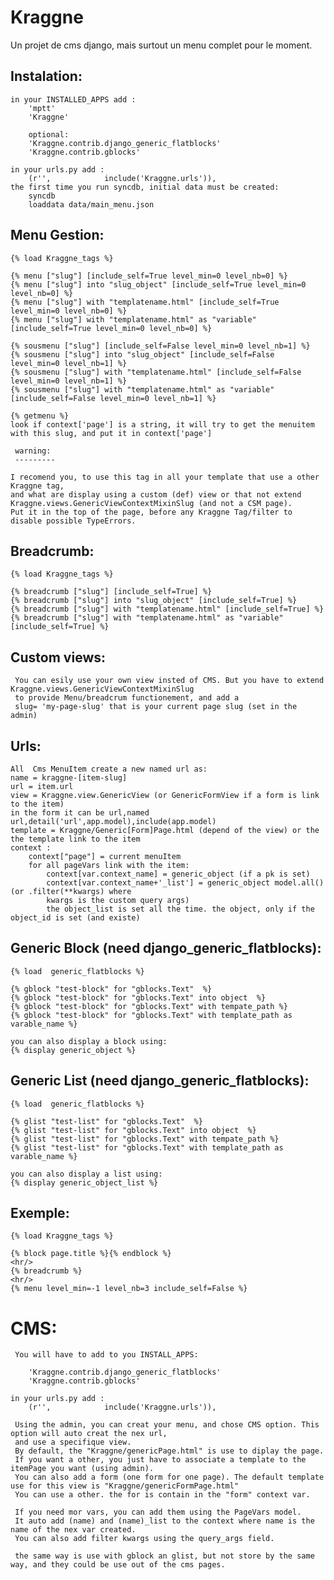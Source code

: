 Kraggne
=======

Un projet de cms django, mais surtout un menu complet pour le moment.


Instalation:
-----------
     
    in your INSTALLED_APPS add :
        'mptt'
        'Kraggne'

        optional:
        'Kraggne.contrib.django_generic_flatblocks'
        'Kraggne.contrib.gblocks'

    in your urls.py add :
        (r'',            include('Kraggne.urls')),
    the first time you run syncdb, initial data must be created:
        syncdb
        loaddata data/main_menu.json

Menu Gestion:
------------
    {% load Kraggne_tags %}

    {% menu ["slug"] [include_self=True level_min=0 level_nb=0] %}
    {% menu ["slug"] into "slug_object" [include_self=True level_min=0 level_nb=0] %}
    {% menu ["slug"] with "templatename.html" [include_self=True level_min=0 level_nb=0] %}
    {% menu ["slug"] with "templatename.html" as "variable" [include_self=True level_min=0 level_nb=0] %}
    
    {% sousmenu ["slug"] [include_self=False level_min=0 level_nb=1] %}
    {% sousmenu ["slug"] into "slug_object" [include_self=False level_min=0 level_nb=1] %}
    {% sousmenu ["slug"] with "templatename.html" [include_self=False level_min=0 level_nb=1] %}
    {% sousmenu ["slug"] with "templatename.html" as "variable" [include_self=False level_min=0 level_nb=1] %}
    
    {% getmenu %}
    look if context['page'] is a string, it will try to get the menuitem with this slug, and put it in context['page']
    
     warning:
     ---------
     
    I recomend you, to use this tag in all your template that use a other Kraggne tag,
    and what are display using a custom (def) view or that not extend Kraggne.views.GenericViewContextMixinSlug (and not a CSM page).
    Put it in the top of the page, before any Kraggne Tag/filter to disable possible TypeErrors. 



Breadcrumb:
----------

    {% load Kraggne_tags %}

    {% breadcrumb ["slug"] [include_self=True] %}
    {% breadcrumb ["slug"] into "slug_object" [include_self=True] %}
    {% breadcrumb ["slug"] with "templatename.html" [include_self=True] %}
    {% breadcrumb ["slug"] with "templatename.html" as "variable" [include_self=True] %}


Custom views:
------------

     You can esily use your own view insted of CMS. But you have to extend Kraggne.views.GenericViewContextMixinSlug
     to provide Menu/breadcrum functionement, and add a
     slug= 'my-page-slug' that is your current page slug (set in the admin)

Urls:
-----

    All  Cms MenuItem create a new named url as:
    name = kraggne-[item-slug]
    url = item.url
    view = Kraggne.view.GenericView (or GenericFormView if a form is link to the item)
    in the form it can be url,named url,detail('url',app.model),include(app.model)
    template = Kraggne/Generic[Form]Page.html (depend of the view) or the the template link to the item
    context :
        context["page"] = current menuItem
        for all pageVars link with the item:
            context[var.context_name] = generic_object (if a pk is set)
            context[var.context_name+'_list'] = generic_object model.all() (or .filter(**kwargs) where 
            kwargs is the custom query args)
            the object_list is set all the time. the object, only if the object_id is set (and existe)
            


Generic Block (need django_generic_flatblocks): 
-------------

    {% load  generic_flatblocks %}

    {% gblock "test-block" for "gblocks.Text"  %}
    {% gblock "test-block" for "gblocks.Text" into object  %}
    {% gblock "test-block" for "gblocks.Text" with tempate_path %}
    {% gblock "test-block" for "gblocks.Text" with template_path as varable_name %}

    you can also display a block using:
    {% display generic_object %}


Generic List (need django_generic_flatblocks):
----------------------------------------------

    {% load  generic_flatblocks %}

    {% glist "test-list" for "gblocks.Text"  %}
    {% glist "test-list" for "gblocks.Text" into object  %}
    {% glist "test-list" for "gblocks.Text" with tempate_path %}
    {% glist "test-list" for "gblocks.Text" with template_path as varable_name %}

    you can also display a list using:
    {% display generic_object_list %}


Exemple:
-------


    {% load Kraggne_tags %}

    {% block page.title %}{% endblock %}
    <hr/>
    {% breadcrumb %}
    <hr/>
    {% menu level_min=-1 level_nb=3 include_self=False %}


CMS:
===
     
     You will have to add to you INSTALL_APPS:
     
        'Kraggne.contrib.django_generic_flatblocks'
        'Kraggne.contrib.gblocks'

    in your urls.py add :
        (r'',            include('Kraggne.urls')),

     Using the admin, you can creat your menu, and chose CMS option. This option will auto creat the nex url,
     and use a specifique view.
     By default, the "Kraggne/genericPage.html" is use to diplay the page.
     If you want a other, you just have to associate a template to the itemPage you want (using admin).
     You can also add a form (one form for one page). The default template use for this view is "Kraggne/genericFormPage.html"
     You can use a other. the for is contain in the "form" context var.
     
     If you need mor vars, you can add them using the PageVars model.
     It auto add (name) and (name)_list to the context where name is the name of the nex var created.
     You can also add filter kwargs using the query_args field.
     
     the same way is use with gblock an glist, but not store by the same way, and they could be use out of the cms pages.
     


